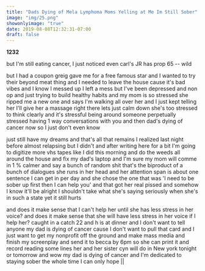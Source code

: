 ```yaml
---
title: "Dads Dying of Mela Lymphoma Moms Yelling at Me Im Still Sober"
image: "img/25.png"
showonlyimage: "true"
date: 2019-08-08T12:32:31-07:00
draft: false
---
```


**1232**

but I'm still eating cancer, I just noticed even carl's JR has prop 65 -- wild

but I had a coupon greig gave me for a free famous star and I wanted to try their beyond meat thing and I needed to leave the house cause it's bad vibes and I know I messed up I left a mess but I've been depressed and non op and just trying to build healthy habits and my mom is so stressed she ripped me a new one and says I'm walking all over her and I just kept telling her I'll give her a massage right there lets just calm down she's too stressed to think clearly and it's stressful being around someone perpetually stressed having 1 way conversations with you and then dad's dying of cancer now so I just don't even know

  just still have my dreams and that's all that remains I realized last night before almost relapsing but I didn't and after writing here for a bit I'm going to digitize more vhs tapes like I did this morning and do the weeds all around the house and fix my dad's laptop and I'm sure my mom will comme in 1 % calmer and say a bunch of random shit that's the biproduct of a bunch of dialogues she runs in her head and her attention span is about one sentence I can get in per day and she chose the one that was 'I need to be sober up first then I can help you' and that got her real pissed and somehow I know it'll be alright I shouldn't take what she's saying seriously when she's in such a state yet it still hurts

  and does it make sense that I can't help her until she has less stress in her voice? and does it make sense that she will have less stress in her voice if I help her? caught in a catch 22 and h is at dinner and I don't want to tell anyone my dad is dying of cancer cause I don't want to pull that card and I just want to get my nonprofit off the ground and make mass media and finish my screenplay and send it to becca by 6pm so she can print it and record reading some lines her and her sister cyn will do in New york tonight or tomorrow and wow my dad is dying of cancer and I'm dedicated to staying sober the whole time I can only hope   ||
